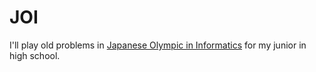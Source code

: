 # JOI

I'll play old problems in [Japanese Olympic in Informatics](https://www.ioi-jp.org/) for my junior in high school.

